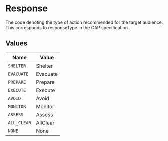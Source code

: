# Response

The code denoting the type of action recommended for the target audience.
This corresponds to responseType in the CAP specification.



## Values

| Name        | Value       |
| ----------- | ----------- |
| `SHELTER`   | Shelter     |
| `EVACUATE`  | Evacuate    |
| `PREPARE`   | Prepare     |
| `EXECUTE`   | Execute     |
| `AVOID`     | Avoid       |
| `MONITOR`   | Monitor     |
| `ASSESS`    | Assess      |
| `ALL_CLEAR` | AllClear    |
| `NONE`      | None        |